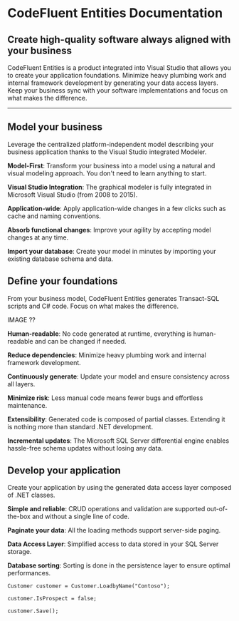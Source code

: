 CodeFluent Entities Documentation
===================

Create high-quality software always aligned with your business
----------------------------------
CodeFluent Entities is a product integrated into Visual Studio that allows you to create your application foundations. Minimize heavy plumbing work and internal framework development by generating your data access layers. Keep your business sync with your software implementations and focus on what makes the difference.

----------


Model your business
-------------
Leverage the centralized platform-independent model describing your business application thanks to the Visual Studio integrated Modeler.

**Model-First**: Transform your business into a model using a natural and visual modeling approach. You don't need to learn anything to start.

**Visual Studio Integration**: The graphical modeler is fully integrated in Microsoft Visual Studio (from 2008 to 2015).

**Application-wide**: Apply application-wide changes in a few clicks such as cache and naming conventions.

**Absorb functional changes**: Improve your agility by accepting model changes at any time.

**Import your database**: Create your model in minutes by importing your existing database schema and data.

Define your foundations
-------------
From your business model, CodeFluent Entities generates Transact-SQL scripts and C# code. Focus on what makes the difference.

IMAGE ??

**Human-readable**: No code generated at runtime, everything is human-readable and can be changed if needed.

**Reduce dependencies**: Minimize heavy plumbing work and internal framework development.

**Continuously generate**: Update your model and ensure consistency across all layers.

**Minimize risk**: Less manual code means fewer bugs and effortless maintenance.

**Extensibility**: Generated code is composed of partial classes. Extending it is nothing more than standard .NET development.

**Incremental updates**: The Microsoft SQL Server differential engine enables hassle-free schema updates without losing any data.

Develop your application
-------------
Create your application by using the generated data access layer composed of .NET classes.

**Simple and reliable**: CRUD operations and validation are supported out-of-the-box and without a single line of code.

**Paginate your data**: All the loading methods support server-side paging.

**Data Access Layer**: Simplified access to data stored in your SQL Server storage.

**Database sorting**: Sorting is done in the persistence layer to ensure optimal performances.

    Customer customer = Customer.LoadbyName("Contoso");
        
    customer.IsProspect = false;
    
    customer.Save();
